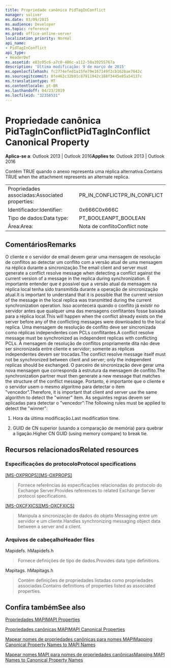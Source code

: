 ```yaml
---
title: Propriedade canônica PidTagInConflict
manager: soliver
ms.date: 03/09/2015
ms.audience: Developer
ms.topic: reference
ms.prod: office-online-server
localization_priority: Normal
api_name:
- PidTagInConflict
api_type:
- HeaderDef
ms.assetid: e83c05c6-a7c0-486c-a112-58a39255767a
description: 'Última modificação: 9 de março de 2015'
ms.openlocfilehash: fc2774efed1a15fe79e167149f2cb162bae7642c
ms.sourcegitcommit: 8fe462c32b91c87911942c188f3445e85a54137c
ms.translationtype: MT
ms.contentlocale: pt-BR
ms.lasthandoff: 04/23/2019
ms.locfileid: "32358531"
---
```

# <a name="pidtaginconflict-canonical-property"></a><span data-ttu-id="1d515-103">Propriedade canônica PidTagInConflict</span><span class="sxs-lookup"><span data-stu-id="1d515-103">PidTagInConflict Canonical Property</span></span>

  
  
<span data-ttu-id="1d515-104">**Aplica-se a**: Outlook 2013 | Outlook 2016</span><span class="sxs-lookup"><span data-stu-id="1d515-104">**Applies to**: Outlook 2013 | Outlook 2016</span></span> 
  
<span data-ttu-id="1d515-105">Contém TRUE quando o anexo representa uma réplica alternativa.</span><span class="sxs-lookup"><span data-stu-id="1d515-105">Contains TRUE when the attachment represents an alternate replica.</span></span>
  
|||
|:-----|:-----|
|<span data-ttu-id="1d515-106">Propriedades associadas:</span><span class="sxs-lookup"><span data-stu-id="1d515-106">Associated properties:</span></span>  <br/> |<span data-ttu-id="1d515-107">PR_IN_CONFLICT</span><span class="sxs-lookup"><span data-stu-id="1d515-107">PR_IN_CONFLICT</span></span>  <br/> |
|<span data-ttu-id="1d515-108">Identificador:</span><span class="sxs-lookup"><span data-stu-id="1d515-108">Identifier:</span></span>  <br/> |<span data-ttu-id="1d515-109">0x666C</span><span class="sxs-lookup"><span data-stu-id="1d515-109">0x666C</span></span>  <br/> |
|<span data-ttu-id="1d515-110">Tipo de dados:</span><span class="sxs-lookup"><span data-stu-id="1d515-110">Data type:</span></span>  <br/> |<span data-ttu-id="1d515-111">PT_BOOLEAN</span><span class="sxs-lookup"><span data-stu-id="1d515-111">PT_BOOLEAN</span></span>  <br/> |
|<span data-ttu-id="1d515-112">Área:</span><span class="sxs-lookup"><span data-stu-id="1d515-112">Area:</span></span>  <br/> |<span data-ttu-id="1d515-113">Nota de conflito</span><span class="sxs-lookup"><span data-stu-id="1d515-113">Conflict note</span></span>  <br/> |
   
## <a name="remarks"></a><span data-ttu-id="1d515-114">Comentários</span><span class="sxs-lookup"><span data-stu-id="1d515-114">Remarks</span></span>

<span data-ttu-id="1d515-115">O cliente e o servidor de email devem gerar uma mensagem de resolução de conflitos ao detectar um conflito com a versão atual de uma mensagem na réplica durante a sincronização.</span><span class="sxs-lookup"><span data-stu-id="1d515-115">The email client and server must generate a conflict resolve message when detecting a conflict against the current version of a message in the replica during synchronization.</span></span> <span data-ttu-id="1d515-116">É importante entender que é possível que a versão atual da mensagem na réplica local tenha sido transmitida durante a operação de sincronização atual.</span><span class="sxs-lookup"><span data-stu-id="1d515-116">It is important to understand that it is possible that the current version of the message in the local replica was transmitted during the current synchronization operation.</span></span> <span data-ttu-id="1d515-117">Isso acontecerá quando o conflito já existir no servidor antes que qualquer uma das mensagens conflitantes fosse baixada para a réplica local.</span><span class="sxs-lookup"><span data-stu-id="1d515-117">This will happen when the conflict already exists on the server before any of the conflicting messages were downloaded to the local replica.</span></span> <span data-ttu-id="1d515-118">Uma mensagem de resolução de conflito deve ser sincronizada como réplicas independentes com PCLs conflitantes.</span><span class="sxs-lookup"><span data-stu-id="1d515-118">A conflict resolve message must be synchronized as independent replicas with conflicting PCLs.</span></span> <span data-ttu-id="1d515-119">A mensagem de resolução de conflitos propriamente dita não deve ser sincronizada entre cliente e servidor; somente as réplicas independentes devem ser trocadas.</span><span class="sxs-lookup"><span data-stu-id="1d515-119">The conflict resolve message itself must not be synchronized between client and server; only the independent replicas should be exchanged.</span></span> <span data-ttu-id="1d515-120">O parceiro de sincronização deve gerar uma nova mensagem que corresponda à estrutura da mensagem de conflito.</span><span class="sxs-lookup"><span data-stu-id="1d515-120">The synchronization partner must then generate a new message that matches the structure of the conflict message.</span></span> <span data-ttu-id="1d515-121">Portanto, é importante que o cliente e o servidor usem o mesmo algoritmo para detectar o item "vencedor".</span><span class="sxs-lookup"><span data-stu-id="1d515-121">Therefore, it is important that client and server use the same algorithm to detect the "winner" item.</span></span> <span data-ttu-id="1d515-122">As seguintes regras devem ser aplicadas para detectar o "vencedor":</span><span class="sxs-lookup"><span data-stu-id="1d515-122">The following rules must be applied to detect the "winner":</span></span>
  
1. <span data-ttu-id="1d515-123">Hora da última modificação.</span><span class="sxs-lookup"><span data-stu-id="1d515-123">Last modification time.</span></span>
    
2. <span data-ttu-id="1d515-124">GUID de CN superior (usando a comparação de memória) para quebrar a ligação.</span><span class="sxs-lookup"><span data-stu-id="1d515-124">Higher CN GUID (using memory compare) to break tie.</span></span>
    
## <a name="related-resources"></a><span data-ttu-id="1d515-125">Recursos relacionados</span><span class="sxs-lookup"><span data-stu-id="1d515-125">Related resources</span></span>

### <a name="protocol-specifications"></a><span data-ttu-id="1d515-126">Especificações do protocolo</span><span class="sxs-lookup"><span data-stu-id="1d515-126">Protocol specifications</span></span>

<span data-ttu-id="1d515-127">[[MS-OXPROPS]](https://msdn.microsoft.com/library/f6ab1613-aefe-447d-a49c-18217230b148%28Office.15%29.aspx)</span><span class="sxs-lookup"><span data-stu-id="1d515-127">[[MS-OXPROPS]](https://msdn.microsoft.com/library/f6ab1613-aefe-447d-a49c-18217230b148%28Office.15%29.aspx)</span></span>
  
> <span data-ttu-id="1d515-128">Fornece referências às especificações relacionadas do protocolo do Exchange Server.</span><span class="sxs-lookup"><span data-stu-id="1d515-128">Provides references to related Exchange Server protocol specifications.</span></span>
    
<span data-ttu-id="1d515-129">[[MS-OXCFXICS]](https://msdn.microsoft.com/library/b9752f3d-d50d-44b8-9e6b-608a117c8532%28Office.15%29.aspx)</span><span class="sxs-lookup"><span data-stu-id="1d515-129">[[MS-OXCFXICS]](https://msdn.microsoft.com/library/b9752f3d-d50d-44b8-9e6b-608a117c8532%28Office.15%29.aspx)</span></span>
  
> <span data-ttu-id="1d515-130">Manipula a sincronização de dados do objeto Messaging entre um servidor e um cliente.</span><span class="sxs-lookup"><span data-stu-id="1d515-130">Handles synchronizing messaging object data between a server and a client.</span></span>
    
### <a name="header-files"></a><span data-ttu-id="1d515-131">Arquivos de cabeçalho</span><span class="sxs-lookup"><span data-stu-id="1d515-131">Header files</span></span>

<span data-ttu-id="1d515-132">Mapidefs. h</span><span class="sxs-lookup"><span data-stu-id="1d515-132">Mapidefs.h</span></span>
  
> <span data-ttu-id="1d515-133">Fornece definições de tipo de dados.</span><span class="sxs-lookup"><span data-stu-id="1d515-133">Provides data type definitions.</span></span>
    
<span data-ttu-id="1d515-134">Mapitags. h</span><span class="sxs-lookup"><span data-stu-id="1d515-134">Mapitags.h</span></span>
  
> <span data-ttu-id="1d515-135">Contém definições de propriedades listadas como propriedades associadas.</span><span class="sxs-lookup"><span data-stu-id="1d515-135">Contains definitions of properties listed as associated properties.</span></span>
    
## <a name="see-also"></a><span data-ttu-id="1d515-136">Confira também</span><span class="sxs-lookup"><span data-stu-id="1d515-136">See also</span></span>



[<span data-ttu-id="1d515-137">Propriedades MAPI</span><span class="sxs-lookup"><span data-stu-id="1d515-137">MAPI Properties</span></span>](mapi-properties.md)
  
[<span data-ttu-id="1d515-138">Propriedades canônicas MAPI</span><span class="sxs-lookup"><span data-stu-id="1d515-138">MAPI Canonical Properties</span></span>](mapi-canonical-properties.md)
  
[<span data-ttu-id="1d515-139">Mapear nomes de propriedades canônicas para nomes MAPI</span><span class="sxs-lookup"><span data-stu-id="1d515-139">Mapping Canonical Property Names to MAPI Names</span></span>](mapping-canonical-property-names-to-mapi-names.md)
  
[<span data-ttu-id="1d515-140">Mapear nomes MAPI para nomes de propriedades canônicas</span><span class="sxs-lookup"><span data-stu-id="1d515-140">Mapping MAPI Names to Canonical Property Names</span></span>](mapping-mapi-names-to-canonical-property-names.md)

